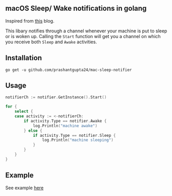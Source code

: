 ## macOS Sleep/ Wake notifications in golang

Inspired from [this](https://nicolai86.eu/blog/2017/12/sleep-wake-notifications-in-go/) blog.

This libary notifies through a channel whenever your machine is put to sleep or is woken up. Calling the `Start` function will get you a channel on which you receive both `Sleep` and `Awake` activities.

## Installation

`go get -u github.com/prashantgupta24/mac-sleep-notifier`

## Usage

```go
notifierCh := notifier.GetInstance().Start()

for {
	select {
	case activity := <-notifierCh:
		if activity.Type == notifier.Awake {
			log.Println("machine awake")
		} else {
			if activity.Type == notifier.Sleep {
				log.Println("machine sleeping")
			}
		}
	}
}
```
## Example
See example [here](https://github.com/prashantgupta24/mac-sleep-notifier/blob/master/example/example.go)
